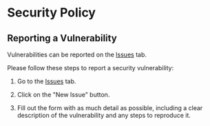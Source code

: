 # Security Policy

## Reporting a Vulnerability

Vulnerabilities can be reported on the [Issues](https://github.com/eoussama/no-tion/issues) tab.

Please follow these steps to report a security vulnerability:

1. Go to the [Issues](https://github.com/eoussama/no-tion/issues) tab.

2. Click on the "New Issue" button.

3. Fill out the form with as much detail as possible, including a clear description of the vulnerability and any steps to reproduce it.
